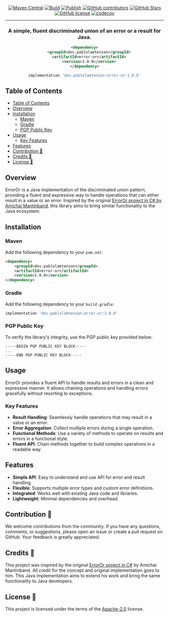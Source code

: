 <div align="center">

[![Maven Central](https://img.shields.io/maven-central/v/dev.pablolamtenzan/error-or.svg)](https://search.maven.org/artifact/dev.pablolamtenzan/error-or)
[![Build](https://github.com/pablo-lamtenzan/error-or-java/actions/workflows/build.yml/badge.svg)](https://github.com/pablo-lamtenzan/error-or-java/actions/workflows/build.yml) 
[![Publish](https://github.com/pablo-lamtenzan/error-or-java/actions/workflows/publish.yml/badge.svg)](https://github.com/pablo-lamtenzan/error-or-java/actions/workflows/publish.yml)
[![GitHub contributors](https://img.shields.io/github/contributors/pablo-lamtenzan/error-or-java)](https://github.com/pablo-lamtenzan/error-or-java/graphs/contributors/) 
[![GitHub Stars](https://img.shields.io/github/stars/pablo-lamtenzan/error-or-java.svg)](https://github.com/pablo-lamtenzan/error-or-java/stargazers) 
[![GitHub license](https://img.shields.io/github/license/pablo-lamtenzan/error-or-java)](https://github.com/pablo-lamtenzan/error-or-java/blob/main/LICENSE)
[![codecov](https://codecov.io/github/pablo-lamtenzan/error-or-java/graph/badge.svg?token=E1HR4A7D15)](https://codecov.io/github/pablo-lamtenzan/error-or-java)

---

### A simple, fluent discriminated union of an error or a result for Java.

```xml
<dependency>
    <groupId>dev.pablolamtenzan</groupId>
    <artifactId>error-or</artifactId>
    <version>1.0.0</version>
</dependency>
```

```groovy
implementation 'dev.pablolamtenzan:error-or:1.0.0'
```

</div>

## Table of Contents

- [Table of Contents](#table-of-contents)
- [Overview](#overview)
- [Installation](#installation)
	- [Maven](#maven)
	- [Gradle](#gradle)
	- [PGP Public Key](#pgp-public-key)
- [Usage](#usage)
	- [Key Features](#key-features)
- [Features](#features)
- [Contribution 🤲](#contribution-)
- [Credits 🙏](#credits-)
- [License 🪪](#license-)

## Overview

ErrorOr is a Java implementation of the discriminated union pattern, providing a fluent and expressive way to handle operations that can either result in a value or an error. Inspired by the original [ErrorOr project in C# by Amichai Mantinband](https://github.com/amantinband/error-or), this library aims to bring similar functionality to the Java ecosystem.

## Installation

### Maven

Add the following dependency to your `pom.xml`:

```xml
<dependency>
    <groupId>dev.pablolamtenzan</groupId>
    <artifactId>error-or</artifactId>
    <version>1.0.0</version>
</dependency>
```

### Gradle

Add the following dependency to your `build.gradle`:

```groovy
implementation 'dev.pablolamtenzan:error-or:1.0.0'
```

### PGP Public Key

To verify the library's integrity, use the PGP public key provided below:

```
-----BEGIN PGP PUBLIC KEY BLOCK-----
...
-----END PGP PUBLIC KEY BLOCK-----
```

## Usage

ErrorOr provides a fluent API to handle results and errors in a clean and expressive manner. It allows chaining operations and handling errors gracefully without resorting to exceptions.

### Key Features

- **Result Handling**: Seamlessly handle operations that may result in a value or an error.
- **Error Aggregation**: Collect multiple errors during a single operation.
- **Functional Methods**: Use a variety of methods to operate on results and errors in a functional style.
- **Fluent API**: Chain methods together to build complex operations in a readable way.

## Features

- **Simple API**: Easy to understand and use API for error and result handling.
- **Flexible**: Supports multiple error types and custom error definitions.
- **Integrated**: Works well with existing Java code and libraries.
- **Lightweight**: Minimal dependencies and overhead.

## Contribution 🤲

We welcome contributions from the community. If you have any questions, comments, or suggestions, please open an issue or create a pull request on GitHub. Your feedback is greatly appreciated.

## Credits 🙏

This project was inspired by the original [ErrorOr project in C#](https://github.com/amantinband/error-or) by Amichai Mantinband. All credit for the concept and original implementation goes to him. This Java implementation aims to extend his work and bring the same functionality to Java developers.

## License 🪪

This project is licensed under the terms of the [Apache-2.0](https://github.com/pablo-lamtenzan/error-or-java/blob/main/LICENSE) license.
